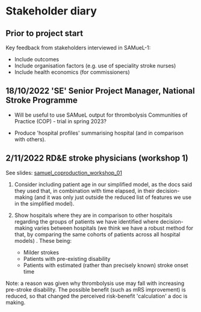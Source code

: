 # Stakeholder diary

## Prior to project start

Key feedback from stakeholders interviewed in SAMueL-1:

* Include outcomes
* Include organisation factors (e.g. use of speciality stroke nurses)
* Include health economics (for commissioners)

## 18/10/2022 'SE' Senior Project Manager, National Stroke Programme

* Will be useful to use SAMueL output for thrombolysis Communities of Practice (COP) - trial in spring 2023?

* Produce 'hospital profiles' summarising hospital (and in comparison with others).

## 2/11/2022 RD&E stroke physicians (workshop 1)

See slides: [samuel_coproduction_workshop_01](https://github.com/samuel-book/samuel-2-reference/blob/main/stakeholder_meetings/samuel_coproduction_workshop_01.pdf)

1. Consider including patient age in our simplified model, as the docs said they used that, in combination with time elapsed, in their decision-making (and it was only just outside the reduced list of features we use in the simplified model). 

2. Show hospitals where they are in comparison to other hospitals regarding the groups of patients we have identified where decision-making varies between hospitals (we think we have a robust method for that, by comparing the same cohorts of patients across all hospital models) . These being:	

	* Milder strokes
	* Patients with pre-existing disability
	* Patients with estimated (rather than precisely known) stroke onset time

Note: a reason was given why thrombolysis use may fall with increasing pre-stroke disability. The possible benefit (such as mRS improvement) is reduced, so that changed the perceived risk-benefit 'calculation' a doc is making.
